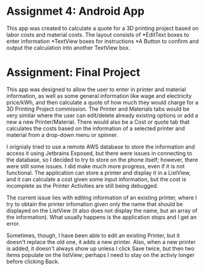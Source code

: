 # Assignmet 4: Android App

This app was created to calculate a quote for a 3D printing project based on labor costs and material costs. The layout consists of
*EditText boxes to enter information
*TextView boxes for instructions
*A Button to confirm and output the calculation into another TextView box.

# Assignment: Final Project
This app was designed to allow the user to enter in printer and material information, as well as some general information like wage and electricity price/kWh, and then calculate a quote of how much they would charge for a 3D Printing Project commission. The Printer and Materials tabs would be very similar where the user can edit/delete already existing options or add a new a new Printer/Material. There would also be a Cost or quote tab that calculates the costs based on the information of a selected printer and material from a drop-down menu or spinner. 

I orignialy tried to use a remote AWS database to store the information and access it using Jetbrains Exposed, but there were issues in connecting to the database, so I decided to try to store on the phone itself; however, there were still some issues. I did make much more progress, even if it is not functional. The application can store a printer and display it in a ListView, and it can calculate a cost given some input information, but the cost is incomplete as the Printer Activities are still being debugged.

The current issue lies with editing information of an existing printer, where I try to obtain the printer infomation given only the name that should be displayed on the ListView (it also does not display the name, but an array of the information). What usually happens is the application stops and I get an error.

Sometimes, though, I have been able to edit an existing Printer, but it doesn't replace the old one, it adds a new printer. Also, when a new printer is added, it doesn't always show up unless I click Save twice, but then two items populate on the listView; perhaps I need to stay on the activiy longer before clicking Back.
